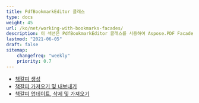 ```yaml
---
title: PdfBookmarkEditor 클래스
type: docs
weight: 45
url: /ko/net/working-with-bookmarks-facades/
description: 이 섹션은 PdfBookmarkEditor 클래스를 사용하여 Aspose.PDF Facades 작업 방법을 설명합니다.
lastmod: "2021-06-05"
draft: false
sitemap:
    changefreq: "weekly"
    priority: 0.7
---
```


- [책갈피 생성](/pdf/ko/net/create-bookmarks/)
- [책갈피 가져오기 및 내보내기](/pdf/ko/net/import-and-export-bookmarks/)
- [책갈피 업데이트, 삭제 및 가져오기](/pdf/ko/net/update-delete-and-get-bookmarks/)